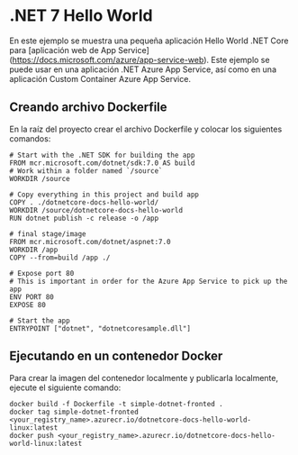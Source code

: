 # .NET 7 Hello World

En este ejemplo se muestra una pequeña aplicación Hello World .NET Core para [aplicación web de App Service] (https://docs.microsoft.com/azure/app-service-web). Este ejemplo se puede usar en una aplicación .NET Azure App Service, así como en una aplicación Custom Container Azure App Service.

## Creando archivo Dockerfile

En la raíz del proyecto crear el archivo Dockerfile y colocar los siguientes comandos:

```
# Start with the .NET SDK for building the app
FROM mcr.microsoft.com/dotnet/sdk:7.0 AS build
# Work within a folder named `/source`
WORKDIR /source

# Copy everything in this project and build app
COPY . ./dotnetcore-docs-hello-world/
WORKDIR /source/dotnetcore-docs-hello-world
RUN dotnet publish -c release -o /app 

# final stage/image
FROM mcr.microsoft.com/dotnet/aspnet:7.0
WORKDIR /app
COPY --from=build /app ./

# Expose port 80
# This is important in order for the Azure App Service to pick up the app
ENV PORT 80
EXPOSE 80

# Start the app
ENTRYPOINT ["dotnet", "dotnetcoresample.dll"]

```

## Ejecutando en un contenedor Docker

Para crear la imagen del contenedor localmente y publicarla localmente, ejecute el siguiente comando:

```docker
docker build -f Dockerfile -t simple-dotnet-fronted . 
docker tag simple-dotnet-fronted <your_registry_name>.azurecr.io/dotnetcore-docs-hello-world-linux:latest
docker push <your_registry_name>.azurecr.io/dotnetcore-docs-hello-world-linux:latest
```